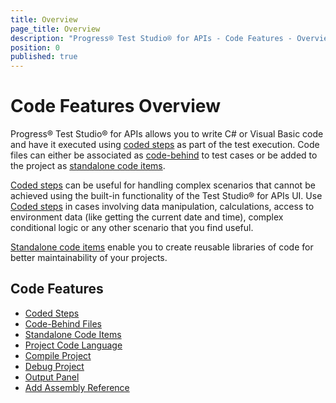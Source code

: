 ```yaml
---
title: Overview
page_title: Overview
description: "Progress® Test Studio® for APIs - Code Features - Overview"
position: 0
published: true
---
```


# Code Features Overview

Progress® Test Studio® for APIs allows you to write C# or Visual Basic code and have it executed using [coded steps](./coded-steps) as part of the test execution. Code files can either be associated as [code-behind](./code-behind-files) to test cases or be added to the project as [standalone code items](./code-items).

[Coded steps](./coded-steps) can be useful for handling complex scenarios that cannot be achieved using the built-in functionality of the Test Studio® for APIs UI. Use [Coded steps](./coded-steps) in cases involving data manipulation, calculations, access to environment data (like getting the current date and time), complex conditional logic or any other scenario that you find useful.

[Standalone code items](./code-items) enable you to create reusable libraries of code for better maintainability of your projects.

## Code Features

* [Coded Steps](./coded-steps)
* [Code-Behind Files](./code-behind-files)
* [Standalone Code Items](./code-items)
* [Project Code Language](./project-coding-language)
* [Compile Project](./compile-project)
* [Debug Project](./debug-project)
* [Output Panel](./output-panel)
* [Add Assembly Reference](./add-assembly-reference)
